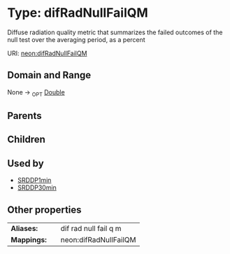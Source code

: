 
# Type: difRadNullFailQM


Diffuse radiation quality metric that summarizes the failed outcomes of the null test over the averaging period, as a percent

URI: [neon:difRadNullFailQM](https://data.neonscience.org/difRadNullFailQM)


## Domain and Range

None ->  <sub>OPT</sub> [Double](types/Double.md)

## Parents


## Children


## Used by

 * [SRDDP1min](SRDDP1min.md)
 * [SRDDP30min](SRDDP30min.md)

## Other properties

|  |  |  |
| --- | --- | --- |
| **Aliases:** | | dif rad null fail q m |
| **Mappings:** | | neon:difRadNullFailQM |

